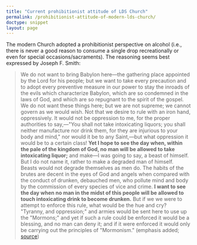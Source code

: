 ```yaml
---
title: "Current prohibitionist attitude of LDS Church"
permalink: /prohibitionist-attitude-of-modern-lds-church/
doctype: snippet
layout: page
---
```


The modern Church adopted a prohibitionist perspective on alcohol (i.e., there is never a good reason to consume a single drop recreationally or even for special occasions/sacraments).  The reasoning seems best expressed by Joseph F. Smith:

> We do not want to bring Babylon here—the gathering place appointed by the Lord for his people; but we want to take every precaution and to adopt every preventive measure in our power to stay the inroads of the evils which characterize Babylon, which are so condemned in the laws of God, and which are so repugnant to the spirit of the gospel. We do not want these things here; but we are not supreme; we cannot govern as we would wish. Not that we desire to rule with an iron hand, oppressively. It would not be oppression to me, for the proper authorities to say,—"You shall not take intoxicating liquors; you shall neither manufacture nor drink them, for they are injurious to your body and mind," nor would it be to any Saint,—but what oppression it would be to a certain class! **Yet I hope to see the day when, within the pale of the kingdom of God, no man will be allowed to take intoxicating liquor;** and make—I was going to say, a beast of himself. But I do not name it, rather to make a degraded man of himself. Beasts would not degrade themselves as men do. The habits of the brutes are decent in the eyes of God and angels when compared with the conduct of drunken, debauched men, who pollute mind and body by the commission of every species of vice and crime. **I want to see the day when no man in the midst of this people will be allowed to touch intoxicating drink to become drunken.** But if we we were to attempt to enforce this rule, what would be the hue and cry? "Tyranny, and oppression;" and armies would be sent here to use up the "Mormons;" and yet if such a rule could be enforced it would be a blessing, and no man can deny it; and if it were enforced it would only be carrying out the principles of "Mormonism." (emphasis added; [source](http://en.fairmormon.org/Journal_of_Discourses/14/40#284))
